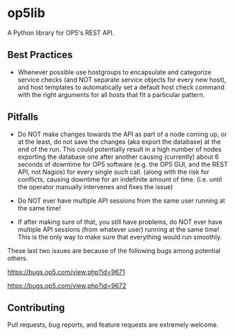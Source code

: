 op5lib
======
A Python library for OP5's REST API.

Best Practices
--------------

- Whenever possible use hostgroups to encapsulate and categorize service checks (and NOT separate service objects for every new host), and host templates to automatically set a default host check command with the right arguments for all hosts that fit a particular pattern.

Pitfalls
--------

- Do NOT make changes towards the API as part of a node coming up, or at the least, do not save the changes (aka export the database) at the end of the run. This could potentially result in a high number of nodes exporting the database one after another causing (currently) about 6 seconds of downtime for OP5 software (e.g. the OP5 GUI, and the REST API, not Nagios) for every single such call. (along with the risk for conflicts, causing downtime for an indefinite amount of time. (i.e. until the operator manually intervenes and fixes the issue)

- Do NOT ever have multiple API sessions from the same user running at the same time!

- If after making sure of that, you still have problems, do NOT ever have multiple API sessions (from whatever user) running at the same time! This is the only way to make sure that everything would run smoothly.

These last two issues are because of the following bugs among potential others.

https://bugs.op5.com/view.php?id=9671

https://bugs.op5.com/view.php?id=9672

Contributing
------------
Pull requests, bug reports, and feature requests are extremely welcome.


